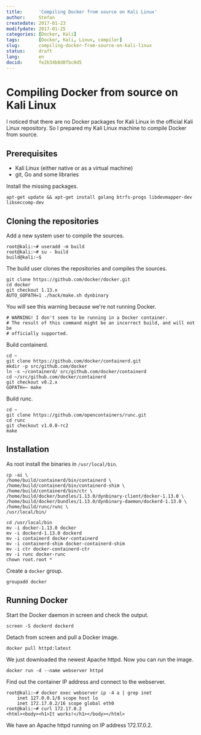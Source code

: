 ```yaml
---
title:		'Compiling Docker from source on Kali Linux'
author:		Stefan
createdate:	2017-01-23
modifydate:	2017-01-25
categories:	[Docker, Kali]
tags:		[Docker, Kali, Linux, compiler]
slug:		compiling-docker-from-source-on-kali-linux
status:		draft
lang:		en
docid:		fe2b34b8d8fbc0d5
---
```


# Compiling Docker from source on Kali Linux

I noticed that there are no Docker packages for Kali Linux in the official Kali
Linux repository. So I prepared my Kali Linux machine to compile Docker from
source.

## Prerequisites

- Kali Linux (either native or as a virtual machine)
- git, Go and some libraries

Install the missing packages.

```
apt-get update && apt-get install golang btrfs-progs libdevmapper-dev libseccomp-dev
```

## Cloning the repositories

Add a new system user to compile the sources.

```
root@kali:~# useradd -m build
root@kali:~# su - build
build@kali:~$ 
```

The build user clones the repositories and compiles the sources.

```
git clone https://github.com/docker/docker.git
cd docker
git checkout 1.13.x
AUTO_GOPATH=1 ./hack/make.sh dynbinary
```

You will see this warning because we're not running Docker.

```
# WARNING! I don't seem to be running in a Docker container.
# The result of this command might be an incorrect build, and will not be
# officially supported.
```

Build containerd.

```
cd ~
git clone https://github.com/docker/containerd.git
mkdir -p src/github.com/docker
ln -s ~/containerd/ src/github.com/docker/containerd
cd ~/src/github.com/docker/containerd
git checkout v0.2.x
GOPATH=~ make
```

Build runc.

```
cd ~
git clone https://github.com/opencontainers/runc.git
cd runc
git checkout v1.0.0-rc2
make
```

## Installation

As root install the binaries in `/usr/local/bin`.

```
cp -ai \
/home/build/containerd/bin/containerd \
/home/build/containerd/bin/containerd-shim \
/home/build/containerd/bin/ctr \
/home/build/docker/bundles/1.13.0/dynbinary-client/docker-1.13.0 \
/home/build/docker/bundles/1.13.0/dynbinary-daemon/dockerd-1.13.0 \
/home/build/runc/runc \
/usr/local/bin/

cd /usr/local/bin
mv -i docker-1.13.0 docker
mv -i dockerd-1.13.0 dockerd
mv -i containerd docker-containerd
mv -i containerd-shim docker-containerd-shim
mv -i ctr docker-containerd-ctr
mv -i runc docker-runc
chown root.root *
```

Create a `docker` group.

```
groupadd docker
```

## Running Docker

Start the Docker daemon in screen and check the output.

```
screen -S dockerd dockerd
```

Detach from screen and pull a Docker image.

```
docker pull httpd:latest
```

We just downloaded the newest Apache httpd. Now you can run the image.

```
docker run -d --name webserver httpd
```

Find out the container IP address and connect to the webserver.

```
root@kali:~# docker exec webserver ip -4 a | grep inet
    inet 127.0.0.1/8 scope host lo
    inet 172.17.0.2/16 scope global eth0
root@kali:~# curl 172.17.0.2
<html><body><h1>It works!</h1></body></html>
```

We have an Apache httpd running on IP address 172.17.0.2.
